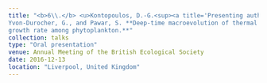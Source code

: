 ```yaml
---
title: "<b>6\\.</b> <u>Kontopoulos, D.-G.<sup><a title='Presenting author'>†</a></sup></u>, 
Yvon-Durocher, G., and Pawar, S. **Deep-time macroevolution of thermal sensitivity of 
growth rate among phytoplankton.**"
collection: talks
type: "Oral presentation"
venue: Annual Meeting of the British Ecological Society
date: 2016-12-13
location: "Liverpool, United Kingdom"
---
```

